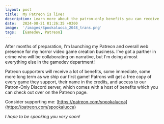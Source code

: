 ```yaml
---
layout: post
title:  My Patreon is live!
description: Learn more about the patron-only benefits you can receive by supporting my game development dreams!
date:   2024-08-21 01:26:35 +0300
image:  '/images/Spookalucca_2048_trans.png'
tags:   [Gamedev, Patreon]
---
```

After months of preparation, I'm launching my Patreon and overall web presence for my horror video game creation business. I've got a partner in crime who will be collaborating on narrative, but I'm doing almost everything else in the gamedev department! 

Patreon supporters will receive a lot of benefits, some immediate, some more long term as we ship our first game! Patrons will get a free copy of every game they support, their name in the credits, and access to our Patron-Only Discord server, which comes with a host of benefits which you can check out over on the Patreon page. 

Consider supporting me: [https://patreon.com/spookalucca](https://patreon.com/spookalucca)

*I hope to be spooking you very soon!*